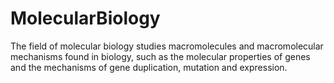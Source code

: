 # MolecularBiology

The field of molecular biology studies macromolecules and macromolecular mechanisms found in biology, such as the molecular properties of genes and the mechanisms of gene duplication, mutation and expression.
